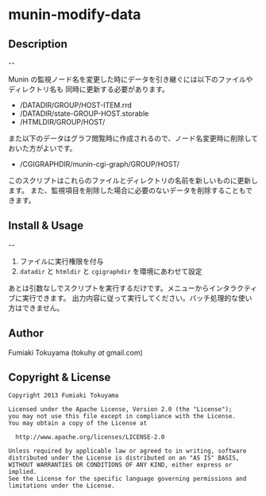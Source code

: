 munin-modify-data
=================

Description
-----------

--

Munin の監視ノード名を変更した時にデータを引き継ぐには以下のファイルやディレクトリ名も
同時に更新する必要があります。

* /DATADIR/GROUP/HOST-ITEM.rrd
* /DATADIR/state-GROUP-HOST.storable
* /HTMLDIR/GROUP/HOST/

また以下のデータはグラフ閲覧時に作成されるので、ノード名変更時に削除しておいた方がよいです。
* /CGIGRAPHDIR/munin-cgi-graph/GROUP/HOST/

このスクリプトはこれらのファイルとディレクトリの名前を新しいものに更新します。
また、監視項目を削除した場合に必要のないデータを削除することもできます。

Install & Usage
---------------

--

1. ファイルに実行権限を付与
2. `datadir` と `htmldir` と `cgigraphdir` を環境にあわせて設定

あとは引数なしでスクリプトを実行するだけです。メニューからインタラクティブに実行できます。
出力内容に従って実行してください。バッチ処理的な使い方はできません。

Author
------
Fumiaki Tokuyama (tokuhy _at_ gmail.com)

Copyright & License
-------------------
    Copyright 2013 Fumiaki Tokuyama
    
    Licensed under the Apache License, Version 2.0 (the "License");
    you may not use this file except in compliance with the License.
    You may obtain a copy of the License at
    
      http://www.apache.org/licenses/LICENSE-2.0
    
    Unless required by applicable law or agreed to in writing, software
    distributed under the License is distributed on an "AS IS" BASIS,
    WITHOUT WARRANTIES OR CONDITIONS OF ANY KIND, either express or implied.
    See the License for the specific language governing permissions and
    limitations under the License.

